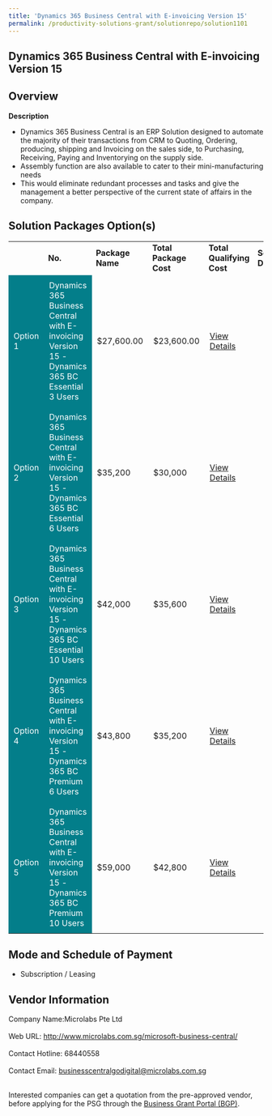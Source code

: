 ```yaml
---
title: 'Dynamics 365 Business Central with E-invoicing Version 15'
permalink: /productivity-solutions-grant/solutionrepo/solution1101
---
```


## Dynamics 365 Business Central with E-invoicing Version 15

## Overview

**Description**

-	Dynamics 365 Business Central is an ERP Solution designed to automate the majority of their transactions from CRM to Quoting, Ordering, producing, shipping and Invoicing on the sales side, to Purchasing, Receiving, Paying and Inventorying on the supply side.
-	Assembly function are also available to cater to their mini-manufacturing needs 
-	This would eliminate redundant processes and tasks and give the management a better perspective of the current state of affairs in the company.

## Solution Packages Option(s)

<table>
<th>
<td><b>No.</b></td>
<td><b>Package Name</b></td>
<td><b>Total Package Cost</b></td>
<td><b>Total Qualifying Cost</b></td>
<td><b>Solution Details</b></td>
</th>
<tr>
<td style='padding: 10px; background-color: #037E8A; color: #FFFFFF;'>Option 1</td>
<td style='padding: 10px; background-color: #037E8A; color: #FFFFFF;'>Dynamics 365 Business Central with E-invoicing Version 15 -Dynamics 365 BC Essential 3 Users</td>
<td style='padding: 10px;'>$27,600.00</td>
<td style='padding: 10px;'>$23,600.00</td>
<td style='padding: 10px;'><a href='https://www.gobusiness.gov.sg/images/psg/Desensitised_Microlabs_20200231_Annex_3_20200630144142_Part_1.pdf' target='_blank'>View Details</a></td>
</tr>
<tr>
<td style='padding: 10px; background-color: #037E8A; color: #FFFFFF;'>Option 2</td>
<td style='padding: 10px; background-color: #037E8A; color: #FFFFFF;'>Dynamics 365 Business Central with E-invoicing Version 15 -Dynamics 365 BC Essential 6 Users</td>
<td style='padding: 10px;'>$35,200</td>
<td style='padding: 10px;'>$30,000</td>
<td style='padding: 10px;'><a href='https://www.gobusiness.gov.sg/images/psg/Desensitised_Microlabs_20200231_Annex_3_20200630144142_Part_2.pdf' target='_blank'>View Details</a></td>
</tr>
<tr>
<td style='padding: 10px; background-color: #037E8A; color: #FFFFFF;'>Option 3</td>
<td style='padding: 10px; background-color: #037E8A; color: #FFFFFF;'>Dynamics 365 Business Central with E-invoicing Version 15 -Dynamics 365 BC Essential 10 Users</td>
<td style='padding: 10px;'>$42,000</td>
<td style='padding: 10px;'>$35,600</td>
<td style='padding: 10px;'><a href='https://www.gobusiness.gov.sg/images/psg/Desensitised_Microlabs_20200231_Annex_3_20200630144142_Part_3.pdf' target='_blank'>View Details</a></td>
</tr>
<tr>
<td style='padding: 10px; background-color: #037E8A; color: #FFFFFF;'>Option 4</td>
<td style='padding: 10px; background-color: #037E8A; color: #FFFFFF;'>Dynamics 365 Business Central with E-invoicing Version 15 -Dynamics 365 BC Premium 6 Users</td>
<td style='padding: 10px;'>$43,800</td>
<td style='padding: 10px;'>$35,200</td>
<td style='padding: 10px;'><a href='https://www.gobusiness.gov.sg/images/psg/Desensitised_Microlabs_20200231_Annex_3_20200630144142_Part_4.pdf' target='_blank'>View Details</a></td>
</tr>
<tr>
<td style='padding: 10px; background-color: #037E8A; color: #FFFFFF;'>Option 5</td>
<td style='padding: 10px; background-color: #037E8A; color: #FFFFFF;'>Dynamics 365 Business Central with E-invoicing Version 15 -Dynamics 365 BC Premium 10 Users</td>
<td style='padding: 10px;'>$59,000</td>
<td style='padding: 10px;'>$42,800</td>
<td style='padding: 10px;'><a href='https://www.gobusiness.gov.sg/images/psg/Desensitised_Microlabs_20200231_Annex_3_20200630144142_Part_5.pdf' target='_blank'>View Details</a></td>
</tr>
</table>

## Mode and Schedule of Payment

 - Subscription / Leasing

## Vendor Information

 Company Name:Microlabs Pte Ltd <br><br>Web URL: http://www.microlabs.com.sg/microsoft-business-central/ <br><br>Contact Hotline: 68440558 <br><br>Contact Email: businesscentralgodigital@microlabs.com.sg <br><br>

Interested companies can get a quotation from the pre-approved vendor, before applying for the PSG through the <a href='https://www.businessgrants.gov.sg/' target='_blank' rel='noopener'>Business Grant Portal (BGP)</a>.

<script src="/jquery/resize-tables.js"></script>
